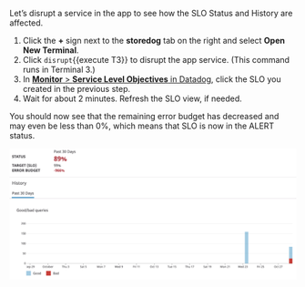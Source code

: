 Let’s disrupt a service in the app to see how the SLO Status and History are affected.

1. Click the **+** sign next to the **storedog** tab on the right and select **Open New Terminal**.
2. Click `disrupt`{{execute T3}} to disrupt the app service. (This command runs in Terminal 3.)
3. In <a href="https://app.datadoghq.com/slo" target="_datadog">**Monitor** > **Service Level Objectives** in Datadog</a>, click the SLO you created in the previous step.
4. Wait for about 2 minutes. Refresh the SLO view, if needed.

You should now see that the remaining error budget has decreased and may even be less than 0%, which means that SLO is now in the ALERT status.

![SLO ALERT](actionslos/assets/slo-alert.png)
